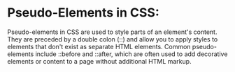 # Pseudo-Elements in CSS:

Pseudo-elements in CSS are used to style parts of an element's content. They are preceded by a double colon (::) and allow you to apply styles to elements that don't exist as separate HTML elements. Common pseudo-elements include ::before and ::after, which are often used to add decorative elements or content to a page without additional HTML markup.